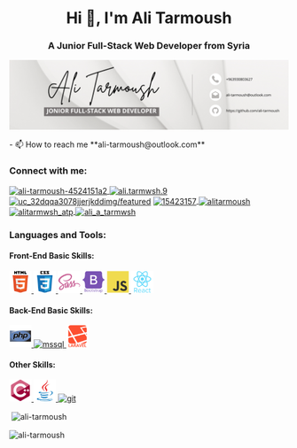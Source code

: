 <h1 align="center">Hi 👋, I'm Ali Tarmoush</h1> 
<h3 align="center">A Junior Full-Stack Web Developer from Syria</h3> 
<p align="center"> <img src="assets/img/ali-tarmoush.png" alt="ali-tarmoush"/> </p>
- 📫 How to reach me **ali-tarmoush@outlook.com** 
<h3 align="left">Connect with me:</h3> <p align="left"> <a href="https://www.linkedin.com/in/ali-tarmoush-4524151a2/" target="_blank" > <img align="center" src="https://raw.githubusercontent.com/rahuldkjain/github-profile-readme-generator/master/src/images/icons/Social/linked-in-alt.svg" alt="ali-tarmoush-4524151a2" height="30" width="40"/> </a> <a href="https://www.facebook.com/ali.tarmwsh.9" target="_blank" ><img align="center" src="https://raw.githubusercontent.com/rahuldkjain/github-profile-readme-generator/master/src/images/icons/Social/facebook.svg" alt="ali.tarmwsh.9" height="30" width="40"/> </a> <a href="https://www.youtube.com/channel/UC_32dqqA3078JjERjKDdImg/featured" target="blank" ><img align="center" src="https://raw.githubusercontent.com/rahuldkjain/github-profile-readme-generator/master/src/images/icons/Social/youtube.svg" alt="uc_32dqqa3078jjerjkddimg/featured" height="30" width="40"/></a> <a href="https://stackoverflow.com/users/15423157" target="_blank"> <img align="center" src="https://raw.githubusercontent.com/rahuldkjain/github-profile-readme-generator/master/src/images/icons/Social/stack-overflow.svg" alt="15423157" height="30" width="40"/> </a> <a href="https://www.codechef.com/users/alitarmoush" target="_blank"> <img align="center" src="https://cdn.jsdelivr.net/npm/simple-icons@3.1.0/icons/codechef.svg" alt="alitarmoush" height="30" width="40"/> </a> <a href="https://www.hackerrank.com/alitarmwsh_atp" target="_blank"> <img align="center" src="https://raw.githubusercontent.com/rahuldkjain/github-profile-readme-generator/master/src/images/icons/Social/hackerrank.svg" alt="alitarmwsh_atp" height="30" width="40"/> </a> <a href="https://codeforces.com/profile/ali_a_tarmwsh" target="_blank"> <img align="center" src="https://raw.githubusercontent.com/rahuldkjain/github-profile-readme-generator/master/src/images/icons/Social/codeforces.svg" alt="ali_a_tarmwsh" height="30" width="40"/> </a> </p><h3 align="left">Languages and Tools:</h3> <h4 align="left">Front-End Basic Skills:</h4> <p align="left"> <a href="https://www.w3.org/html/" target="_blank" rel="noreferrer"> <img src="https://raw.githubusercontent.com/devicons/devicon/master/icons/html5/html5-original-wordmark.svg" alt="html5" width="40" height="40"/> </a> <a href="https://www.w3schools.com/css/" target="_blank" rel="noreferrer"> <img src="https://raw.githubusercontent.com/devicons/devicon/master/icons/css3/css3-original-wordmark.svg" alt="css3" width="40" height="40"/> </a> <a href="https://sass-lang.com" target="_blank" rel="noreferrer"> <img src="https://raw.githubusercontent.com/devicons/devicon/master/icons/sass/sass-original.svg" alt="sass" width="40" height="40"/> </a> <a href="https://getbootstrap.com" target="_blank" rel="noreferrer"> <img src="https://raw.githubusercontent.com/devicons/devicon/master/icons/bootstrap/bootstrap-plain-wordmark.svg" alt="bootstrap" width="40" height="40"/> </a> <a href="https://developer.mozilla.org/en-US/docs/Web/JavaScript" target="_blank" rel="noreferrer" > <img src="https://raw.githubusercontent.com/devicons/devicon/master/icons/javascript/javascript-original.svg" alt="javascript" width="40" height="40"/> </a> <a href="https://reactjs.org/" target="_blank" rel="noreferrer"> <img src="https://raw.githubusercontent.com/devicons/devicon/master/icons/react/react-original-wordmark.svg" alt="react" width="40" height="40"/> </a> </p><h4 align="left">Back-End Basic Skills:</h4> <p> <a href="https://www.php.net" target="_blank" rel="noreferrer"> <img src="https://raw.githubusercontent.com/devicons/devicon/master/icons/php/php-original.svg" alt="php" width="40" height="40"/> </a> <a href="https://www.microsoft.com/en-us/sql-server" target="_blank" rel="noreferrer" > <img src="https://www.svgrepo.com/show/303229/microsoft-sql-server-logo.svg" alt="mssql" width="40" height="40"/> </a> <a href="https://laravel.com/" target="_blank" rel="noreferrer"> <img src="https://raw.githubusercontent.com/devicons/devicon/master/icons/laravel/laravel-plain-wordmark.svg" alt="laravel" width="40" height="40"/> </a> </p><h4 align="left">Other Skills:</h4> <p> <a href="https://www.w3schools.com/cpp/" target="_blank" rel="noreferrer"> <img src="https://raw.githubusercontent.com/devicons/devicon/master/icons/cplusplus/cplusplus-original.svg" alt="cplusplus" width="40" height="40"/> </a> <a href="https://www.java.com" target="_blank" rel="noreferrer"> <img src="https://raw.githubusercontent.com/devicons/devicon/master/icons/java/java-original.svg" alt="java" width="40" height="40"/> </a> <a href="https://git-scm.com/" target="_blank" rel="noreferrer"> <img src="https://www.vectorlogo.zone/logos/git-scm/git-scm-icon.svg" alt="git" width="40" height="40"/> </a> </p><p> &nbsp;<img align="center" src="https://github-readme-stats.vercel.app/api?username=ali-tarmoush&show_icons=true&locale=en" alt="ali-tarmoush"/> </p><p> <img align="center" src="https://github-readme-streak-stats.herokuapp.com/?user=ali-tarmoush&" alt="ali-tarmoush"/> </p>
